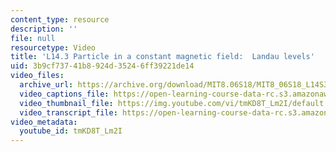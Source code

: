```yaml
---
content_type: resource
description: ''
file: null
resourcetype: Video
title: 'L14.3 Particle in a constant magnetic field:  Landau levels'
uid: 3b9cf737-41b8-924d-3524-6ff39221de14
video_files:
  archive_url: https://archive.org/download/MIT8.06S18/MIT8_06S18_L14S3_300k.mp4
  video_captions_file: https://open-learning-course-data-rc.s3.amazonaws.com/8-06-quantum-physics-iii-spring-2018/77b56c7256445301932657c88e5d9aad_tmKD8T_Lm2I.vtt
  video_thumbnail_file: https://img.youtube.com/vi/tmKD8T_Lm2I/default.jpg
  video_transcript_file: https://open-learning-course-data-rc.s3.amazonaws.com/8-06-quantum-physics-iii-spring-2018/203b9a82165a35d385b5ce9742111af7_tmKD8T_Lm2I.pdf
video_metadata:
  youtube_id: tmKD8T_Lm2I
---
```

